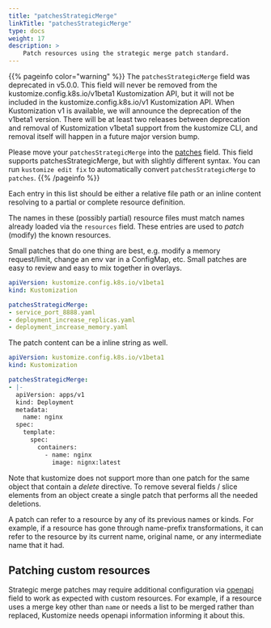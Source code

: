 ```yaml
---
title: "patchesStrategicMerge"
linkTitle: "patchesStrategicMerge"
type: docs
weight: 17
description: >
    Patch resources using the strategic merge patch standard.
---
```


{{% pageinfo color="warning" %}}
The `patchesStrategicMerge` field was deprecated in v5.0.0. This field will never be removed from the
kustomize.config.k8s.io/v1beta1 Kustomization API, but it will not be included
in the kustomize.config.k8s.io/v1 Kustomization API. When Kustomization v1 is available,
we will announce the deprecation of the v1beta1 version. There will be at least
two releases between deprecation and removal of Kustomization v1beta1 support from the
kustomize CLI, and removal itself will happen in a future major version bump.

Please move your `patchesStrategicMerge` into
the [patches](/docs/reference/api/patches) field. This field supports patchesStrategicMerge,
but with slightly different syntax. You can run `kustomize edit fix` to automatically convert
`patchesStrategicMerge` to `patches`.
{{% /pageinfo %}}

Each entry in this list should be either a relative
file path or an inline content
resolving to a partial or complete resource
definition.

The names in these (possibly partial) resource
files must match names already loaded via the
`resources` field.  These entries are used to
_patch_ (modify) the known resources.

Small patches that do one thing are best, e.g. modify
a memory request/limit, change an env var in a
ConfigMap, etc.  Small patches are easy to review and
easy to mix together in overlays.

```yaml
apiVersion: kustomize.config.k8s.io/v1beta1
kind: Kustomization

patchesStrategicMerge:
- service_port_8888.yaml
- deployment_increase_replicas.yaml
- deployment_increase_memory.yaml
```

The patch content can be a inline string as well.

```yaml
apiVersion: kustomize.config.k8s.io/v1beta1
kind: Kustomization

patchesStrategicMerge:
- |-
  apiVersion: apps/v1
  kind: Deployment
  metadata:
    name: nginx
  spec:
    template:
      spec:
        containers:
          - name: nginx
            image: nignx:latest
```

Note that kustomize does not support more than one patch
for the same object that contain a _delete_ directive. To remove
several fields / slice elements from an object create a single
patch that performs all the needed deletions.

A patch can refer to a resource by any of its previous names or kinds.
For example, if a resource has gone through name-prefix transformations, it can refer to the
resource by its current name, original name, or any intermediate name that it had.

## Patching custom resources

Strategic merge patches may require additional configuration via [openapi](../openapi) field to work as expected with custom resources. For example, if a resource uses a merge key other than `name` or needs a list to be merged rather than replaced, Kustomize needs openapi information informing it about this.
